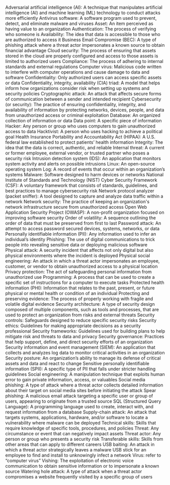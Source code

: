 Adversarial artificial intelligence (AI): A technique that manipulates artificial intelligence (AI) and machine learning (ML) technology to conduct attacks more efficiently
Antivirus software: A software program used to prevent, detect, and eliminate malware and viruses
Asset: An item perceived as having value to an organization 
Authentication: The process of verifying who someone is
Availability: The idea that data is accessible to those who are authorized to access it
Business Email Compromise (BEC): A type of phishing attack where a threat actor impersonates a known source to obtain financial advantage
Cloud security: The process of ensuring that assets stored in the cloud are properly configured and access to those assets is limited to authorized users
Compliance: The process of adhering to internal standards and external regulations
Computer virus: Malicious code written to interfere with computer operations and cause damage to data and software
Confidentiality: Only authorized users can access specific assets or data
Confidentiality, integrity, availability (CIA) triad: A model that helps inform how organizations consider risk when setting up systems and security policies
Cryptographic attack: An attack that affects secure forms of communication between a sender and intended recipient
Cybersecurity (or security): The practice of ensuring confidentiality, integrity, and availability of information by protecting networks, devices, people, and data from unauthorized access or criminal exploitation
Database: An organized collection of information or data
Data point: A specific piece of information
Hacker: Any person or group who uses computers to gain unauthorized access to data
Hacktivist: A person who uses hacking to achieve a political goal
Health Insurance Portability and Accountability Act (HIPAA): A U.S. federal law established to protect patients’ health information
Integrity: The idea that the data is correct, authentic, and reliable
Internal threat: A current or former employee, external vendor, or trusted partner who poses a security risk
Intrusion detection system (IDS): An application that monitors system activity and alerts on possible intrusions
Linux: An open-source operating system
Log: A record of events that occur within an organization’s systems 
Malware: Software designed to harm devices or networks
National Institute of Standards and Technology (NIST) Cyber Security Framework (CSF): A voluntary framework that consists of standards, guidelines, and best practices to manage cybersecurity risk
Network protocol analyzer (packet sniffer): A tool designed to capture and analyze data traffic within a network
Network security: The practice of keeping an organization's network infrastructure secure from unauthorized access
Open Web Application Security Project (OWASP): A non-profit organization focused on improving software security
Order of volatility: A sequence outlining the order of data that must be preserved from first to last
Password attack: An attempt to access password secured devices, systems, networks, or data
Personally identifiable information (PII): Any information used to infer an individual’s identity
Phishing: The use of digital communications to trick people into revealing sensitive data or deploying malicious software
Physical attack: A security incident that affects not only digital but also physical environments where the incident is deployed
Physical social engineering: An attack in which a threat actor impersonates an employee, customer, or vendor to obtain unauthorized access to a physical location
Privacy protection: The act of safeguarding personal information from unauthorized use
Programming: A process that can be used to create a specific set of instructions for a computer to execute tasks
Protected health information (PHI): Information that relates to the past, present, or future physical or mental health or condition of an individual
Protecting and preserving evidence: The process of properly working with fragile and volatile digital evidence
Security architecture: A type of security design composed of multiple components, such as tools and processes, that are used to protect an organization from risks and external threats
Security controls: Safeguards designed to reduce specific security risks
Security ethics: Guidelines for making appropriate decisions as a security professional
Security frameworks: Guidelines used for building plans to help mitigate risk and threats to data and privacy
Security governance: Practices that help support, define, and direct security efforts of an organization
Security information and event management (SIEM): An application that collects and analyzes log data to monitor critical activities in an organization
Security posture: An organization’s ability to manage its defense of critical assets and data and react to change 
Sensitive personally identifiable information (SPII): A specific type of PII that falls under stricter handling guidelines
Social engineering: A manipulation technique that exploits human error to gain private information, access, or valuables
Social media phishing: A type of attack where a threat actor collects detailed information about their target on social media sites before initiating the attack
Spear phishing: A malicious email attack targeting a specific user or group of users, appearing to originate from a trusted source
SQL (Structured Query Language): A programming language used to create, interact with, and request information from a database
Supply-chain attack: An attack that targets systems, applications, hardware, and/or software to locate a vulnerability where malware can be deployed
Technical skills: Skills that require knowledge of specific tools, procedures, and policies 
Threat: Any circumstance or event that can negatively impact assets
Threat actor: Any person or group who presents a security risk
Transferable skills: Skills from other areas that can apply to different careers
USB baiting: An attack in which a threat actor strategically leaves a malware USB stick for an employee to find and install to unknowingly infect a network
Virus: refer to “computer virus”
Vishing: The exploitation of electronic voice communication to obtain sensitive information or to impersonate a known source
Watering hole attack: A type of attack when a threat actor compromises a website frequently visited by a specific group of users